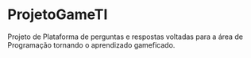 # ProjetoGameTI
Projeto de Plataforma de perguntas e respostas voltadas para a área de Programação tornando o aprendizado gameficado.
